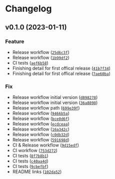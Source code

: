 # Changelog

<!--next-version-placeholder-->

## v0.1.0 (2023-01-11)
### Feature
* Release workflow ([`25d6c3f`](https://github.com/rise-consulting/saxproject/commit/25d6c3f3ee34115b35fa3e6e0591e330cbb884c4))
* Release workflow ([`1b99df2`](https://github.com/rise-consulting/saxproject/commit/1b99df20c0bb840f1eb6991300741da86b45a0d6))
* CI tests ([`aef6b58`](https://github.com/rise-consulting/saxproject/commit/aef6b58bcf963d37c4acb610854be8ecfc515aa1))
* Finishing detail for first offical release ([`41b7f34`](https://github.com/rise-consulting/saxproject/commit/41b7f347f50d6f16551b8423b6d2820469bb3745))
* Finishing detail for first offical release ([`7ae60ba`](https://github.com/rise-consulting/saxproject/commit/7ae60ba85c4415f85fc255834df4617ee5e10e7b))

### Fix
* Release workflow initial version ([`d898278`](https://github.com/rise-consulting/saxproject/commit/d898278ec1d538651f9d8e0f4369d51d4aebbe3c))
* Release workflow initial version ([`36a8898`](https://github.com/rise-consulting/saxproject/commit/36a889806979de0472b30b3603f4c26f8241c8db))
* Release workflow path ([`699e39f`](https://github.com/rise-consulting/saxproject/commit/699e39f8db47ef11a83c0e9740517937446f6297))
* Release workflow ([`9466b5a`](https://github.com/rise-consulting/saxproject/commit/9466b5a3bb466786052681836f20af2b6407d3bc))
* Release workflow ([`bce0d6f`](https://github.com/rise-consulting/saxproject/commit/bce0d6fa65bb72b4f405bd875dd1e2237ea34087))
* Release workflow ([`ecdceaa`](https://github.com/rise-consulting/saxproject/commit/ecdceaa32a7c8f99c4074c61bd4eceb10365f959))
* Release workflow ([`16a342c`](https://github.com/rise-consulting/saxproject/commit/16a342c128ea20c48bf27356f938ee6b975bc4e5))
* Release workflow ([`c0db32d`](https://github.com/rise-consulting/saxproject/commit/c0db32d33ee9cc2c528fe7ebaaa2949c85ffc700))
* Release workflow ([`591698d`](https://github.com/rise-consulting/saxproject/commit/591698d7596450f5f9a297e5e2896cde03896b5f))
* CI & Release workflow ([`9d15edf`](https://github.com/rise-consulting/saxproject/commit/9d15edf6267c40ddbdf1516ed0cd5ac3889ad6db))
* CI workflow ([`753d272`](https://github.com/rise-consulting/saxproject/commit/753d2722acbb8edeaed3b0e14871f860d140595d))
* CI tests ([`8f7b8b1`](https://github.com/rise-consulting/saxproject/commit/8f7b8b10a2f3ae4e047f3b9eeb0dc55cbe11133f))
* CI tests ([`c40aa4d`](https://github.com/rise-consulting/saxproject/commit/c40aa4da795de5ded0bd3667119ede9cf08c7684))
* CI tests ([`9cbefbf`](https://github.com/rise-consulting/saxproject/commit/9cbefbfa782e56050bfeddd80fd8ecfaf22096b6))
* README links ([`102da52`](https://github.com/rise-consulting/saxproject/commit/102da52547d5a3bcc3504f5be2c4d501a6e9ca8f))
